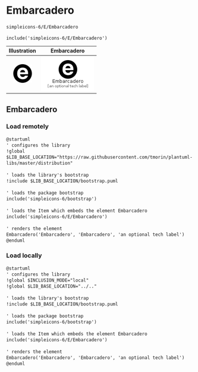 # Embarcadero


```text
simpleicons-6/E/Embarcadero
```

```text
include('simpleicons-6/E/Embarcadero')
```



| Illustration | Embarcadero |
| :---: | :---: |
| ![illustration for Illustration](../../simpleicons-6/E/Embarcadero.png) | ![illustration for Embarcadero](../../simpleicons-6/E/Embarcadero.Local.png) |




## Embarcadero

### Load remotely
```plantuml
@startuml
' configures the library
!global $LIB_BASE_LOCATION="https://raw.githubusercontent.com/tmorin/plantuml-libs/master/distribution"

' loads the library's bootstrap
!include $LIB_BASE_LOCATION/bootstrap.puml

' loads the package bootstrap
include('simpleicons-6/bootstrap')

' loads the Item which embeds the element Embarcadero
include('simpleicons-6/E/Embarcadero')

' renders the element
Embarcadero('Embarcadero', 'Embarcadero', 'an optional tech label')
@enduml
```

### Load locally
```plantuml
@startuml
' configures the library
!global $INCLUSION_MODE="local"
!global $LIB_BASE_LOCATION="../.."

' loads the library's bootstrap
!include $LIB_BASE_LOCATION/bootstrap.puml

' loads the package bootstrap
include('simpleicons-6/bootstrap')

' loads the Item which embeds the element Embarcadero
include('simpleicons-6/E/Embarcadero')

' renders the element
Embarcadero('Embarcadero', 'Embarcadero', 'an optional tech label')
@enduml
```

